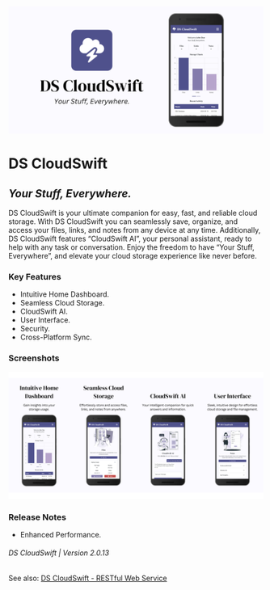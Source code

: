 ![DS CloudSwift](./public/readme/readme-banner.png)

# DS CloudSwift

## _Your Stuff, Everywhere._

DS CloudSwift is your ultimate companion for easy, fast, and reliable cloud storage. With DS CloudSwift you can seamlessly save, organize, and access your files, links, and notes from any device at any time. Additionally, DS CloudSwift features “CloudSwift AI”, your personal assistant, ready to help with any task or conversation. Enjoy the freedom to have “Your Stuff, Everywhere”, and elevate your cloud storage experience like never before.

### Key Features

- Intuitive Home Dashboard.
- Seamless Cloud Storage.
- CloudSwift AI.
- User Interface.
- Security.
- Cross-Platform Sync.

### Screenshots

![DS CloudSwift - Screenshots](./public/readme/readme-screenshots.png)

### Release Notes

- Enhanced Performance.

###### DS CloudSwift | Version 2.0.13

See also: [DS CloudSwift - RESTful Web Service](https://github.com/dsvillalobos/ds-cloudswift-rest)

